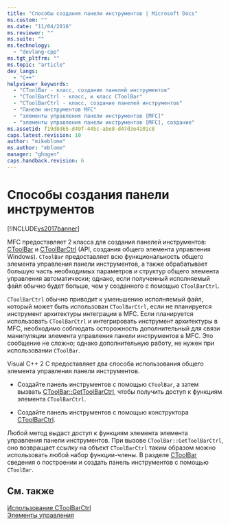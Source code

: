 ```yaml
---
title: "Способы создания панели инструментов | Microsoft Docs"
ms.custom: ""
ms.date: "11/04/2016"
ms.reviewer: ""
ms.suite: ""
ms.technology: 
  - "devlang-cpp"
ms.tgt_pltfrm: ""
ms.topic: "article"
dev_langs: 
  - "C++"
helpviewer_keywords: 
  - "CToolBar - класс, создание панелей инструментов"
  - "CToolBarCtrl - класс, и класс CToolBar"
  - "CToolBarCtrl - класс, создание панелей инструментов"
  - "Панели инструментов MFC"
  - "элементы управления панели инструментов [MFC]"
  - "элементы управления панели инструментов [MFC], создание"
ms.assetid: f19d8d65-d49f-445c-abe8-d47d3e4101c8
caps.latest.revision: 10
author: "mikeblome"
ms.author: "mblome"
manager: "ghogen"
caps.handback.revision: 6
---
```

# Способы создания панели инструментов
[!INCLUDE[vs2017banner](../assembler/inline/includes/vs2017banner.md)]

MFC предоставляет 2 класса для создания панелей инструментов: [CToolBar](../mfc/reference/ctoolbar-class.md) и [CToolBarCtrl](../mfc/reference/ctoolbarctrl-class.md) \(API, создания общего элемента управления Windows\).  `CToolBar` предоставляет всю функциональность общего элемента управления панели инструментов, а также обрабатывает большую часть необходимых параметров и структур общего элемента управления автоматически; однако, если полученный исполняемый файл обычно будет больше, чем у созданного с помощью `CToolBarCtrl`.  
  
 `CToolBarCtrl` обычно приводит к уменьшению исполняемый файл, который может быть использован `CToolBarCtrl`, если не планируется инструмент архитектуры интеграции в MFC.  Если планируется использовать `CToolBarCtrl` и интегрировать инструмент архитектуры в MFC, необходимо соблюдать осторожность дополнительный для связи манипуляции элемента управления панели инструментов в MFC.  Это сообщение не сложно; однако дополнительную работу, не нужен при использовании `CToolBar`.  
  
 Visual C\+\+ 2 C предоставляет два способа использования общего элемента управления панели инструментов.  
  
-   Создайте панель инструментов с помощью `CToolBar`, а затем вызвать [CToolBar::GetToolBarCtrl](../Topic/CToolBar::GetToolBarCtrl.md), чтобы получить доступ к функциям элемента `CToolBarCtrl`.  
  
-   Создайте панель инструментов с помощью конструктора [CToolBarCtrl](../mfc/reference/ctoolbarctrl-class.md).  
  
 Любой метод выдаст доступ к функциям элемента элемента управления панели инструментов.  При вызове `CToolBar::GetToolBarCtrl`, оно возвращает ссылку на объект `CToolBarCtrl` таким образом можно использовать любой набор функции\-члены.  В разделе [CToolBar](../mfc/reference/ctoolbar-class.md) сведения о построении и создать панель инструментов с помощью `CToolBar`.  
  
## См. также  
 [Использование CToolBarCtrl](../mfc/using-ctoolbarctrl.md)   
 [Элементы управления](../mfc/controls-mfc.md)